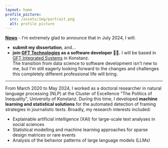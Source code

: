 ```yaml
---
layout: home
profile_picture:
  src: /assets/img/portrait.png
  alt: profile picture
---
```


<b><u>News</u></b> - I'm extremely glad to announce that in July 2024, I will: 

<ul>
<li><b>submit my dissertation</b>, and...</li> 
<li><b>join <a href="https://www.gft.com/int/en" target="_blank">GFT Technologies</a> as a software developer 💙💜.</b> 
I will be based in <a href="https://www.gft.com/de/de/technology/gft-software-solutions" target="_blank">GFT Integrated Systems</a> in Konstanz. <br>
The transition from data science to software development isn't new to me, 
but I'm still eagerly looking forward to the changes and challenges this completely different professional life will bring.
</li>
</ul>

<hr>

<p>From March 2020 to May 2024, I worked as a doctoral researcher in natural language processing (NLP) at the Cluster of Excellence "The Politics of Inequality", 
University of Konstanz. During this time, I developed <b>machine learning and statistical solutions</b> for the automated detection of framing strategies in journalistic texts.
Broadly, my research interests included: </p>

<ul>
  <li>Explainable artificial intelligence (XAI) for large-scale text analyses in social sciences</li>
  <li>Statistical modelling and machine learning approaches for sparse design matrices or rare events</li>
  <li>Analysis of the behavior patterns of large language models (LLMs)</li>
</ul>
